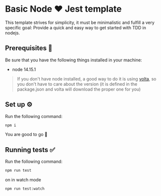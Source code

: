 # Basic Node ❤️ Jest template

This template strives for simplicity, it must be minimalistic and fulfill a very specific goal: Provide a quick and easy way to get started with TDD in nodejs.

## Prerequisites 📝

Be sure that you have the following things installed in your machine:

- node 14.15.1

> If you don't have node installed, a good way to do it is using [volta](https://volta.sh/), so you don't have to care about the version (it is defined in the package.json and volta will download the proper one for you)

## Set up ⚙️

Run the following command:

```bash
npm i
```

You are good to go 🎉

## Running tests ✅

Run the following command:

```bash
npm run test
```

on in watch mode

```bash
npm run test:watch
```
